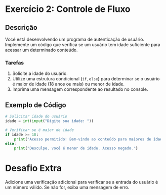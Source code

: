 # Exercício 2: Controle de Fluxo

## Descrição

Você está desenvolvendo um programa de autenticação de usuário. Implemente um código que verifica se um usuário tem idade suficiente para acessar um determinado conteúdo.

### Tarefas

1. Solicite a idade do usuário.
2. Utilize uma estrutura condicional (`if`, `else`) para determinar se o usuário é maior de idade (18 anos ou mais) ou menor de idade.
3. Imprima uma mensagem correspondente ao resultado no console.

## Exemplo de Código

```python
# Solicitar idade do usuário
idade = int(input("Digite sua idade: "))

# Verificar se é maior de idade
if idade >= 18:
    print("Acesso permitido! Bem-vindo ao conteúdo para maiores de idade.")
else:
    print("Desculpe, você é menor de idade. Acesso negado.")
```
# Desafio Extra
Adicione uma verificação adicional para verificar se a entrada do usuário é um número válido. Se não for, exiba uma mensagem de erro.
